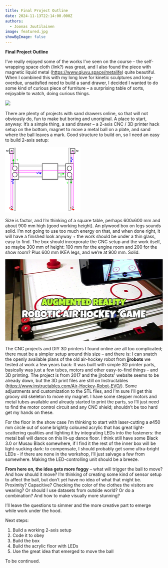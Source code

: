 ```yaml
---
title: Final Project Outline
date: 2024-11-13T22:14:00.000Z
authors:
  - Joonas Juutilainen
image: featured.jpg
showBgImage: false
---
```

**Final Project Outline** 

I’ve really enjoyed some of the works I’ve seen on the course – the self-wrapping space cloth (link?) was great, and I also found the piece with magnetic liquid metal (https://www.qiuyu.space/metalife) quite beautiful. When I combined this with my long love for kinetic sculptures and long-overdue, unsatisfied need to build a sand drawer, I decided I wanted to do some kind of curious piece of furniture – a surprising table of sorts, enjoyable to watch, doing curious things.

![](screenshot-2024-11-13-at-21.53.09.png)

There are plenty of projects with sand drawers online, so that will not obviously do, fun to make but boring and unoriginal. A place to start, anyway: It’s a simple thing, a sand drawer – a 2-axis CNC / 3D printer hack setup on the bottom, magnet to move a metal ball on a plate, and sand where the ball leaves a mark. Good structure to build on, so I need an easy to build 2-axis setup:

![](images.png)

Size is factor, and I’m thinking of a square table, perhaps 600x600 mm and about 900 mm high (good working height). An plywood box on legs sounds solid. I’m not going to use too much energy on that, and when done right, it will have a finished look anyway + the work should be under a thin glass, easy to find. The box should incorporate the CNC setup and the work itself, so maybe 300 mm of height: 100 mm for the engine room and 200 for the show room? Plus 600 mm IKEA legs, and we’re at 900 mm. Solid.

![](screenshot-2024-11-13-at-22.05.47.png)

The CNC projects and DIY 3D printers I found online are all too complicated; there must be a simpler setup around this size – and there is: I can snatch the openly available plans of the old air-hockey robot from **jjrobots** we tested at work a few years back: It was built with simple 3D printer parts, basically was just a few tubes, motors and other easy-to-find things – and 3D printing. The project is from 2017 and the jjrobots' website seems to be already down, but the 3D print files are still on Instructables (https://www.instructables.com/Air-Hockey-Robot-EVO/). Some adjustments and customization to the STL files, and I'm sure I'll get this groovy old skeleton to move my magnet. I have some stepper motors and metal tubes available and already started to print the parts, so I’ll just need to find the motor control circuit and any CNC shield; shouldn’t be too hard get my hands on these.

For the floor in the show case I’m thinking to start with laser-cutting a ø450 mm circle out of some brightly coloured acrylic that has great light-scattering qualities and lighting it by integrating LEDs into the fasteners: the metal ball will dance on this lit-up dance floor.  I think still have some Black 3.0 or Musau Black somewhere, if I find it the rest of the inner box will be light-sucking dark: to compensate, I should probably get some ultra-bright LEDs - if there are none in the workshop, I’ll just salvage a few from somewhere. Making the LED-controlling unit should be a breeze.

**From here on, the idea gets more foggy** – what will trigger the ball to move? And how should it move? I’m thinking of creating some kind of sensor setup to affect the ball, but don’t yet have no idea of what that might be. Proximity? Capacitive? Checking the color of the clothes the visitors are wearing? Or should I use datasets from outside world? Or do a combination? And how to make visually more stunning?

I’ll leave the questions to simmer and the more creative part to emerge while work under the hood.

Next steps:

1. Build a working 2-axis setup
2. Code it to obey
3. Build the box
4. Build the acrylic floor with LEDs
5. Use the great idea that emerged to move the ball

To be continued.

